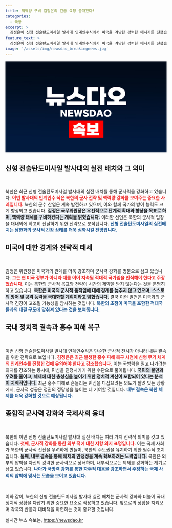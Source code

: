 ```yaml
---
title: 핵역량 구비 김정은의 긴급 요청 공개됐다!
categories:
  - 국방
excerpt: >
  김정은이 신형 전술탄도미사일 발사대 인계인수식에서 미국을 겨냥한 강력한 메시지를 전했습니다. 전술핵 강화 의지를 다짐하며 내부 결속을 다지려는 그의 전략을 주목해야 합니다!
feature_text: >
  김정은이 신형 전술탄도미사일 발사대 인계인수식에서 미국을 겨냥한 강력한 메시지를 전했습니다. 전술핵 강화 의지를 다짐하며 내부 결속을 다지려는 그의 전략을 주목해야 합니다!
image: '/assets/img/newsdao_breakingnews.jpg'
---
```


<p><img src="/assets/img/newsdao_breakingnews.jpg" alt="implanttips 속보" /></p>

<h2 data-ke-size="size26">신형 전술탄도미사일 발사대의 실전 배치와 그 의미</h2>

<p data-ke-size="size16">&nbsp;</p>

<p>북한은 최근 신형 전술탄도미사일 발사대의 실전 배치를 통해 군사력을 강화하고 있습니다. <b><span style="color: #ee2323;">이번 발사대의 인계인수 식은 북한의 군사 전략 및 핵력량 강화를 보여주는 중요한 사례입니다.</span></b> 북한의 군수 산업은 계속 발전하고 있으며, 이와 함께 국가의 방어 능력도 크게 향상되고 있습니다. <b><span style="background-color: #21538527;">김정은 국무위원장은 우선적으로 단계적 확대와 향상을 목표로 하며, 핵력량 태세를 구비하겠다는 계획을 밝혔습니다.</span></b> 이러한 선언은 북한의 군사적 입장을 대내외에 확고히 전달하기 위한 전략으로 분석됩니다. <b><span style="color: #1a5490;">신형 전술탄도미사일의 실전배치는 남한과의 군사적 긴장 상태를 더욱 심화시킬 전망입니다.</span></b></p>

<h2 data-ke-size="size26">미국에 대한 경계와 전략적 태세</h2>

<p data-ke-size="size16">&nbsp;</p>

<p>김정은 위원장은 미국과의 관계를 더욱 강조하며 군사력 강화를 명분으로 삼고 있습니다. <b><span style="color: #ee2323;">그는 현 미국 정부가 아니라 대를 이어 지속될 적대적 국가임을 인식해야 한다고 주장했습니다.</span></b> 이는 북한의 군사적 목표와 전략이 시간의 제약을 받지 않는다는 것을 분명히 하고 있습니다. <b><span style="background-color: #21538527;">북한은 미국의 군사적 움직임에 대해 경계를 늦추지 않고 있으며, 스스로의 방어 및 공격 능력을 극대화할 계획이라고 밝혔습니다.</span></b> 결국 이런 발언은 미국과의 군사적 긴장이 고조될 가능성을 암시하는 것입니다. <b><span style="color: #1a5490;">북한의 초점이 미국을 포함한 적대국들과의 대결 구도에 맞춰져 있다는 것을 보여줍니다.</span></b></p>

<h2 data-ke-size="size26">국내 정치적 결속과 홍수 피해 복구</h2>

<p data-ke-size="size16">&nbsp;</p>

<p>이번 신형 전술탄도미사일 발사대 인계인수식은 단순한 군사적 전시가 아니라 내부 결속을 위한 전략으로 보입니다. <b><span style="color: #ee2323;">김정은은 최근 발생한 홍수 피해 복구 시점에 신형 무기 체계의 인계인수를 진행한 것에 유의해야 한다고 강조했습니다.</span></b> 이는 국방력을 밀고 나가려는 의지를 강조하는 동시에, 민심을 진정시키기 위한 수단으로 풀이됩니다. <b><span style="background-color: #21538527;">국민의 불만과 우려를 줄이고, 체제에 대한 충성심을 높이기 위한 정치적 계산이 포함되어 있다는 분석이 지배적입니다.</span></b> 최근 홍수 피해로 흔들리는 민심을 다잡으려는 의도가 깔려 있는 상황에서, 군사적 성공은 정권의 정당성을 높이는 데 기여할 것입니다. <b><span style="color: #1a5490;">내부 결속은 북한 체제를 더욱 강화할 것으로 예상됩니다.</span></b></p>

<h2 data-ke-size="size26">종합적 군사력 강화와 국제사회 응대</h2>

<p data-ke-size="size16">&nbsp;</p>

<p>북한의 이번 신형 전술탄도미사일 발사대 실전 배치는 여러 가지 전략적 의미를 갖고 있습니다. <b><span style="color: #ee2323;">첫째, 군사적 강화를 통한 외부 적에 대한 저항 의지 표명입니다.</span></b> 이는 국제 사회가 북한의 군사적 진전을 우려하게 만들며, 북한의 주도권을 유지하기 위한 필수적 조치입니다. <b><span style="background-color: #21538527;">둘째, 내부 결속을 통해 체제의 안정성을 계속 확보하려는 노력입니다.</span></b> 북한은 외부의 압박을 자신의 강력한 군사력으로 상쇄하며, 내부적으로는 체제를 강화하는 계기로 삼고 있습니다. <b><span style="color: #1a5490;">나아가 국방력 강화를 통한 자주적 대응을 강조하면서 주장하는 국제 사회의 압박에 맞서는 모습을 보이고 있습니다.</span></b></p>

<p data-ke-size="size16">&nbsp;</p>

<p>이와 같이, 북한의 신형 전술탄도미사일 발사대 실전 배치는 군사력 강화와 더불어 국내 정치적 상황을 다잡기 위한 중요한 요소로 작용하고 있습니다. 앞으로의 상황을 지켜보며 각국의 반응과 대비책을 마련하는 것이 중요할 것입니다.</p>
실시간 뉴스 속보는, <a href="https://newsdao.kr" rel="dofollow">https://newsdao.kr</a>


